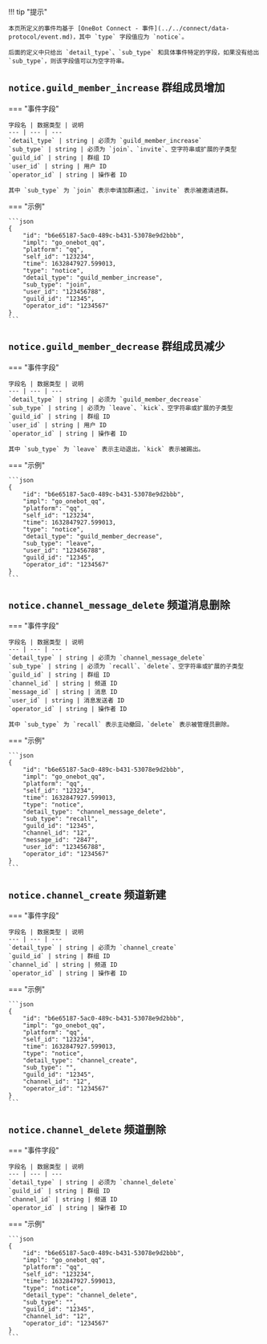 !!! tip "提示"

    本页所定义的事件均基于 [OneBot Connect - 事件](../../connect/data-protocol/event.md)，其中 `type` 字段值应为 `notice`。

    后面的定义中只给出 `detail_type`、`sub_type` 和具体事件特定的字段，如果没有给出 `sub_type`，则该字段值可以为空字符串。

## `notice.guild_member_increase` 群组成员增加

=== "事件字段"

    字段名 | 数据类型 | 说明
    --- | --- | ---
    `detail_type` | string | 必须为 `guild_member_increase`
    `sub_type` | string | 必须为 `join`、`invite`、空字符串或扩展的子类型
    `guild_id` | string | 群组 ID
    `user_id` | string | 用户 ID
    `operator_id` | string | 操作者 ID

    其中 `sub_type` 为 `join` 表示申请加群通过，`invite` 表示被邀请进群。

=== "示例"

    ```json
    {
        "id": "b6e65187-5ac0-489c-b431-53078e9d2bbb",
        "impl": "go_onebot_qq",
        "platform": "qq",
        "self_id": "123234",
        "time": 1632847927.599013,
        "type": "notice",
        "detail_type": "guild_member_increase",
        "sub_type": "join",
        "user_id": "123456788",
        "guild_id": "12345",
        "operator_id": "1234567"
    }
    ```

## `notice.guild_member_decrease` 群组成员减少

=== "事件字段"

    字段名 | 数据类型 | 说明
    --- | --- | ---
    `detail_type` | string | 必须为 `guild_member_decrease`
    `sub_type` | string | 必须为 `leave`、`kick`、空字符串或扩展的子类型
    `guild_id` | string | 群组 ID
    `user_id` | string | 用户 ID
    `operator_id` | string | 操作者 ID

    其中 `sub_type` 为 `leave` 表示主动退出，`kick` 表示被踢出。

=== "示例"

    ```json
    {
        "id": "b6e65187-5ac0-489c-b431-53078e9d2bbb",
        "impl": "go_onebot_qq",
        "platform": "qq",
        "self_id": "123234",
        "time": 1632847927.599013,
        "type": "notice",
        "detail_type": "guild_member_decrease",
        "sub_type": "leave",
        "user_id": "123456788",
        "guild_id": "12345",
        "operator_id": "1234567"
    }
    ```

## `notice.channel_message_delete` 频道消息删除

=== "事件字段"

    字段名 | 数据类型 | 说明
    --- | --- | ---
    `detail_type` | string | 必须为 `channel_message_delete`
    `sub_type` | string | 必须为 `recall`、`delete`、空字符串或扩展的子类型
    `guild_id` | string | 群组 ID
    `channel_id` | string | 频道 ID
    `message_id` | string | 消息 ID
    `user_id` | string | 消息发送者 ID
    `operator_id` | string | 操作者 ID

    其中 `sub_type` 为 `recall` 表示主动撤回，`delete` 表示被管理员删除。

=== "示例"

    ```json
    {
        "id": "b6e65187-5ac0-489c-b431-53078e9d2bbb",
        "impl": "go_onebot_qq",
        "platform": "qq",
        "self_id": "123234",
        "time": 1632847927.599013,
        "type": "notice",
        "detail_type": "channel_message_delete",
        "sub_type": "recall",
        "guild_id": "12345",
        "channel_id": "12",
        "message_id": "2847",
        "user_id": "123456788",
        "operator_id": "1234567"
    }
    ```

## `notice.channel_create` 频道新建

=== "事件字段"

    字段名 | 数据类型 | 说明
    --- | --- | ---
    `detail_type` | string | 必须为 `channel_create`
    `guild_id` | string | 群组 ID
    `channel_id` | string | 频道 ID
    `operator_id` | string | 操作者 ID

=== "示例"

    ```json
    {
        "id": "b6e65187-5ac0-489c-b431-53078e9d2bbb",
        "impl": "go_onebot_qq",
        "platform": "qq",
        "self_id": "123234",
        "time": 1632847927.599013,
        "type": "notice",
        "detail_type": "channel_create",
        "sub_type": "",
        "guild_id": "12345",
        "channel_id": "12",
        "operator_id": "1234567"
    }
    ```

## `notice.channel_delete` 频道删除

=== "事件字段"

    字段名 | 数据类型 | 说明
    --- | --- | ---
    `detail_type` | string | 必须为 `channel_delete`
    `guild_id` | string | 群组 ID
    `channel_id` | string | 频道 ID
    `operator_id` | string | 操作者 ID

=== "示例"

    ```json
    {
        "id": "b6e65187-5ac0-489c-b431-53078e9d2bbb",
        "impl": "go_onebot_qq",
        "platform": "qq",
        "self_id": "123234",
        "time": 1632847927.599013,
        "type": "notice",
        "detail_type": "channel_delete",
        "sub_type": "",
        "guild_id": "12345",
        "channel_id": "12",
        "operator_id": "1234567"
    }
    ```
